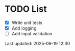 # TODO List

- [x] Write unit tests
- [x] Add logging
- [ ] Add input validation

Last updated: 2025-06-19 12:30
